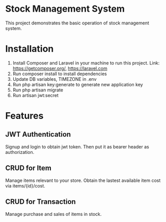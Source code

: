 # Stock Management System
This project demonstrates the basic operation of stock management system.

# Installation
1. Install Composer and Laravel in your machine to run this project. Link: https://getcomposer.org/, https://laravel.com
2. Run composer install to install dependencies
3. Update DB variables, TIMEZONE in .env
4. Run php artisan key:generate to generate new application key
5. Run php artisan migrate
6. Run artisan jwt:secret

# Features
## JWT Authentication
Signup and login to obtain jwt token. Then put it as bearer header as authorization.

## CRUD for Item
Manage items relevant to your store. 
Obtain the lastest available item cost via items/{id}/cost.

## CRUD for Transaction
Manage purchase and sales of items in stock.